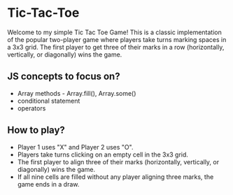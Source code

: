 # Tic-Tac-Toe
Welcome to my simple Tic Tac Toe Game! 
This is a classic implementation of the popular two-player game where players take turns marking spaces in a 3x3 grid. The first player to get three of their marks in a row (horizontally, vertically, or diagonally) wins the game.

## JS concepts to focus on?
- Array methods - Array.fill(), Array.some()
- conditional statement
- operators

## How to play?
- Player 1 uses "X" and Player 2 uses "O".
- Players take turns clicking on an empty cell in the 3x3 grid.
- The first player to align three of their marks (horizontally, vertically, or diagonally) wins the game.
- If all nine cells are filled without any player aligning three marks, the game ends in a draw.
